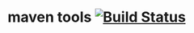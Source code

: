 # maven tools [![Build Status](https://secure.travis-ci.org/torquebox/maven-tools.png)](http://travis-ci.org/torquebox/maven-tools) #
